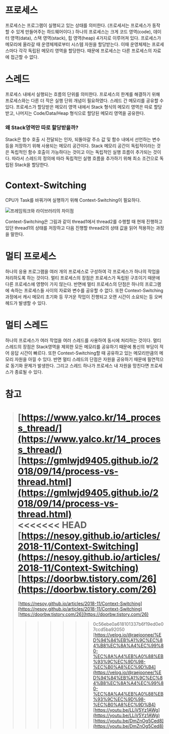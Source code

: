 # 프로세스

프로세스는 프로그램이 실행되고 있는 상태를 의미한다. (프로세서는 프로세스가 동작할 수 있게 만들어주는 하드웨어이다.) 하나의 프로세스는 크게 코드 영역(code), 데이터 영역(data), 스택 영역(stack), 힙 영역(heap) 4가지로 이루어져 있다. 프로세스가 메모리에 올라갈 때 운영체제로부터 시스템 자원을 할당받는다. 이때 운영체제는 프로세스마다 각각 독립된 메모리 영역을 할당한다. 때문에 프로세스는 다른 프로세스의 자료에 접근할 수 없다.

# 스레드

프로세스 내에서 실행되는 흐름의 단위를 의미한다. 프로세스의 한계를 해결하기 위해 프로세스와는 다른 더 작은 실행 단위 개념이 필요하였다. 스레드 간 메모리를 공유할 수 있다. 프로세스가 할당받은 메모리 영역 내에서 Stack 형식의 메모리 영역은 따로 할당받고, 나머지는 Code/Data/Heap 형식으로 할당된 메모리 영역을 공유한다.

### 왜 Stack영역만 따로 할당받을까?

Stack은 함수 호출 시 전달되는 인자, 되돌아갈 주소 값 및 함수 내에서 선언하는 변수 등을 저장하기 위해 사용되는 메모리 공간이다. Stack 메모리 공간이 독립적이라는 것은 독립적인 함수 호출이 가능하다는 것이고 이는 독립적인 실행 흐름이 추가되는 것이다. 따라서 스레드의 정의에 따라 독립적인 실행 흐름을 추가하기 위해 최소 조건으로 독립된 Stack을 할당한다.

# Context-Switching

CPU가 Task를 바꿔가며 실행하기 위해 Context-Switching이 필요하다.

![프레임워크와 라이브러리의 차이점](https://imgs.developpaper.com/imgs/1c95ea91441d2cd2bcbdca3f04529ede_articlex.png "프레임워크와 라이브러리의 차이점")

Context-Switching은 그림과 같이 thread1에서 thread2를 수행할 때 현재 진행하고 있던 thread1의 상태를 저장하고 다음 진행할 thread2의 상태 값을 읽어 적용하는 과정을 말한다.

# 멀티 프로세스

하나의 응용 프로그램을 여러 개의 프로세스로 구성하여 각 프로세스가 하나의 작업을 처리하도록 하는 것이다. 멀티 프로세스의 장점은 프로세스가 독립된 구조이기 때문에 다른 프로세스에 영향이 가지 않는다. 반면에 멀티 프로세스의 단점은 하나의 프로그램에 속하는 프로세스들 사이의 자료와 변수를 공유할 수 없다. 또한 Context-Switching 과정에서 캐시 메모리 초기화 등 무거운 작업이 진행되고 오랜 시간이 소요되는 등 오버헤드가 발생할 수 있다.

# 멀티 스레드

하나의 프로세스가 여러 작업을 여러 스레드를 사용하여 동시에 처리하는 것이다. 멀티 스레드의 장점은 Stack영역을 제외한 모든 메모리를 공유하기 때문에 통신의 부담이 적어 응답 시간이 빠르다. 또한 Context-Switching할 때 공유하고 있는 메모리만큼의 메모리 자원을 아낄 수 있다. 반면 멀티 스레드의 단점은 자원을 공유하기 때문에 필연적으로 동기화 문제가 발생한다. 그리고 스레드 하나가 프로세스 내 자원을 망친다면 프로세스가 종료될 수 있다.

# 참고

> [https://www.yalco.kr/14_process_thread/](https://www.yalco.kr/14_process_thread/)  
> [https://gmlwjd9405.github.io/2018/09/14/process-vs-thread.html](https://gmlwjd9405.github.io/2018/09/14/process-vs-thread.html)  
> <<<<<<< HEAD
> [https://nesoy.github.io/articles/2018-11/Context-Switching](https://nesoy.github.io/articles/2018-11/Context-Switching)  
> [https://doorbw.tistory.com/26](https://doorbw.tistory.com/26)  
> =======
> [https://nesoy.github.io/articles/2018-11/Context-Switching](https://nesoy.github.io/articles/2018-11/Context-Switching)  
> [https://doorbw.tistory.com/26](https://doorbw.tistory.com/26)
>
> > > > > > > 0c56ebe0a618101337b6f19ed0e07ccd5ba92050
> > > > > > > [https://velog.io/@raejoonee/%ED%94%84%EB%A1%9C%EC%84%B8%EC%8A%A4%EC%99%80-%EC%8A%A4%EB%A0%88%EB%93%9C%EC%9D%98-%EC%B0%A8%EC%9D%B4](https://velog.io/@raejoonee/%ED%94%84%EB%A1%9C%EC%84%B8%EC%8A%A4%EC%99%80-%EC%8A%A4%EB%A0%88%EB%93%9C%EC%9D%98-%EC%B0%A8%EC%9D%B4)  
> > > > > > > [https://youtu.be/LLiV5Yz1AWg](https://youtu.be/LLiV5Yz1AWg) [https://youtu.be/DmZnOg5Ced8](https://youtu.be/DmZnOg5Ced8)

